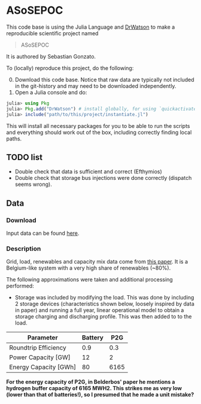 # ASoSEPOC

This code base is using the Julia Language and [DrWatson](https://juliadynamics.github.io/DrWatson.jl/stable/)
to make a reproducible scientific project named
> ASoSEPOC

It is authored by Sebastian Gonzato.

To (locally) reproduce this project, do the following:

0. Download this code base. Notice that raw data are typically not included in the
   git-history and may need to be downloaded independently.
1. Open a Julia console and do:

```julia
julia> using Pkg
julia> Pkg.add("DrWatson") # install globally, for using `quickactivate`
julia> include("path/to/this/project/instantiate.jl")
```

This will install all necessary packages for you to be able to run the scripts and
everything should work out of the box, including correctly finding local paths.

## TODO list

* Double check that data is sufficient and correct (Efthymios)
* Double check that storage bus injections were done correctly (dispatch seems wrong).

## Data

### Download

Input data can be found [here](https://www.dropbox.com/sh/mdvmc082gwng0tr/AABRyc3fZpxAFycmUfZmh8Csa?dl=0).

### Description

Grid, load, renewables and capacity mix data come from [this paper](https://www.mech.kuleuven.be/en/tme/research/energy-systems-integration-modeling/pdf-publications/wp-en2019-02). It is a Belgium-like system with a very high share of renewables (~80%).

The following approximations were taken and additional processing performed:

* Storage was included by modifying the load. This was done by including 2 storage devices (characteristics shown below, loosely inspired by data in paper) and running a full year, linear operational model to obtain a storage charging and discharging profile. This was then added to to the load.

| Parameter            | Battery | P2G |
|----------------------|---------|-----|
| Roundtrip Efficiency | 0.9     | 0.3 |
| Power Capacity [GW]  | 12      | 2   |
| Energy Capacity [GWh]  | 80         | 6165    |

**For the energy capacity of P2G, in Belderbos' paper he mentions a hydrogen buffer capacity of 6165 MWH2. This strikes me as very low (lower than that of batteries!), so I presumed that he made a unit mistake?**
